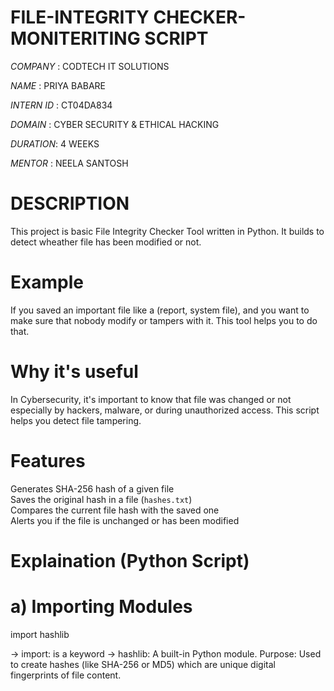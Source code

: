 # FILE-INTEGRITY CHECKER-MONITERITING SCRIPT

*COMPANY* : CODTECH IT SOLUTIONS

*NAME* : PRIYA BABARE

*INTERN ID* : CT04DA834 

*DOMAIN* : CYBER  SECURITY & ETHICAL  HACKING

*DURATION*: 4 WEEKS

*MENTOR* : NEELA SANTOSH

# DESCRIPTION

This project is basic File Integrity Checker Tool written in Python. It builds to detect wheather file has been modified or not.

# Example

If you saved an important file like a (report, system file), and you want to make sure that nobody modify or tampers with it. This tool helps you to do that.

# Why it's useful

In Cybersecurity, it's important to know that file was changed or not especially by hackers, malware, or during unauthorized access. This script helps you detect file tampering.

# Features

 Generates SHA-256 hash of a given file  
 Saves the original hash in a file (`hashes.txt`)  
 Compares the current file hash with the saved one  
 Alerts you if the file is unchanged or has been modified

 # Explaination (Python Script)

 # a) Importing Modules

 import hashlib

-> import: is a keyword
-> hashlib: A built-in Python module.
   Purpose: Used to create hashes (like SHA-256 or MD5) which are unique digital fingerprints of file content.
 
